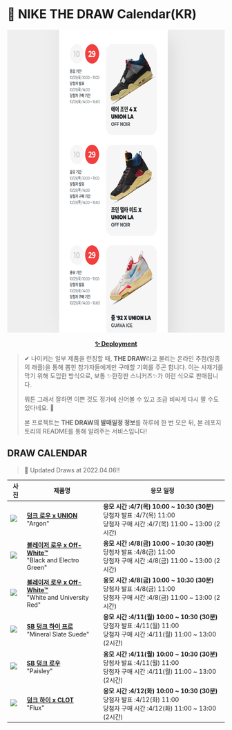 # 👟 NIKE THE DRAW Calendar(KR)

<div align="center">
  <a href="https://junhoyeo.github.io/NIKE-THE-DRAW-Calendar/">
    <img src="./docs/images/preview.png" alt="Preview image of deployed application" height="700px" width="700px" />
  </a>
</div>

<p align="center">
  <a href="https://junhoyeo.github.io/NIKE-THE-DRAW-Calendar/">
    <strong>✨ Deployment</strong>
  </a>
</p>

> ✔ 나이키는 일부 제품을 런칭할 때, **THE DRAW**라고 불리는 온라인 추첨(일종의 래플)을 통해 뽑힌 참가자들에게만 구매할 기회를 주곤 합니다. 이는 사재기를 막기 위해 도입한 방식으로, 보통 ✨한정판 스니커즈✨가 이런 식으로 판매됩니다.
>
> 뭐튼 그래서 잘하면 이쁜 것도 정가에 신어볼 수 있고 조금 비싸게 다시 팔 수도 있다네요. 🤭
>
> 본 프로젝트는 **THE DRAW의 발매일정 정보**를 하루에 한 번 모은 뒤, 본 레포지토리의 README를 통해 알려주는 서비스입니다!

## DRAW CALENDAR

<!-- DRAW CALENDAR: START -->

> 👟 Updated Draws at 2022.04.06‼️

| 사진 | 제품명 | 응모 일정 |
| --- | ---- | ------- |
| <img src="https://static-breeze.nike.co.kr/kr/ko_kr/cmsstatic/product/DJ9649-400/78ef2fcf-cf4a-4caa-be11-5362c5a9dd15_primary.jpg?snkrBrowse" width="256" /> | <a href="https://www.nike.com/kr/launch/t/men/fw/nike-sportswear/DJ9649-400/ndub37/nike-dunk-low-u"><strong>덩크 로우 x UNION</strong><br /></a> "Argon" | <strong>응모 시간 :4/7(목) 10:00 ~ 10:30 (30분)</strong><br />당첨자 발표 :4/7(목) 11:00<br />당첨자 구매 시간 :4/7(목) 11:00 ~ 13:00 (2시간) |
| <img src="https://static-breeze.nike.co.kr/kr/ko_kr/cmsstatic/product/DH7863-001/1195bf2f-c526-4ca9-9f1b-b2470a49d00e_primary.jpg?snkrBrowse" width="256" /> | <a href="https://www.nike.com/kr/launch/t/men/fw/nike-sportswear/DH7863-001/wdnd49/blazer-low-77-ow"><strong>블레이저 로우 x Off-White™️</strong><br /></a> "Black and Electro Green" | <strong>응모 시간 :4/8(금) 10:00 ~ 10:30 (30분)</strong><br />당첨자 발표 :4/8(금) 11:00<br />당첨자 구매 시간 :4/8(금) 11:00 ~ 13:00 (2시간) |
| <img src="https://static-breeze.nike.co.kr/kr/ko_kr/cmsstatic/product/DH7863-100/2bee02ea-a317-4b5e-8f4d-e2db3131efe5_primary.jpg?snkrBrowse" width="256" /> | <a href="https://www.nike.com/kr/launch/t/men/fw/nike-sportswear/DH7863-100/bqhf77/blazer-low-77-ow"><strong>블레이저 로우 x Off-White™️</strong><br /></a> "White and University Red" | <strong>응모 시간 :4/8(금) 10:00 ~ 10:30 (30분)</strong><br />당첨자 발표 :4/8(금) 11:00<br />당첨자 구매 시간 :4/8(금) 11:00 ~ 13:00 (2시간) |
| <img src="https://static-breeze.nike.co.kr/kr/ko_kr/cmsstatic/product/DQ3757-300/3e051aff-e06f-4d2b-bf58-e44c038c9f48_primary.jpg?snkrBrowse" width="256" /> | <a href="https://www.nike.com/kr/launch/t/adult-unisex/fw/action-outdoor/DQ3757-300/xdgd88/nike-sb-dunk-high-pro"><strong>SB 덩크 하이 프로</strong><br /></a> "Mineral Slate Suede" | <strong>응모 시간 :4/11(월) 10:00 ~ 10:30 (30분)</strong><br />당첨자 발표 :4/11(월) 11:00<br />당첨자 구매 시간 :4/11(월) 11:00 ~ 13:00 (2시간) |
| <img src="https://static-breeze.nike.co.kr/kr/ko_kr/cmsstatic/product/DH7534-200/ce73bd16-7591-4443-aeb4-fbfdfe491ee3_primary.jpg?snkrBrowse" width="256" /> | <a href="https://www.nike.com/kr/launch/t/adult-unisex/fw/action-outdoor/DH7534-200/bmyf96/nike-sb-dunk-low-pro-prm"><strong>SB 덩크 로우</strong><br /></a> "Paisley" | <strong>응모 시간 :4/11(월) 10:00 ~ 10:30 (30분)</strong><br />당첨자 발표 :4/11(월) 11:00<br />당첨자 구매 시간 :4/11(월) 11:00 ~ 13:00 (2시간) |
| <img src="https://static-breeze.nike.co.kr/kr/ko_kr/cmsstatic/product/DH4444-900/407c53b8-cb22-4fba-8998-4bae2b81b527_primary.jpg?snkrBrowse" width="256" /> | <a href="https://www.nike.com/kr/launch/t/men/fw/nike-sportswear/DH4444-900/raou15/nike-dunk-hi-c"><strong>덩크 하이 x CLOT</strong><br /></a> "Flux" | <strong>응모 시간 :4/12(화) 10:00 ~ 10:30 (30분)</strong><br />당첨자 발표 :4/12(화) 11:00<br />당첨자 구매 시간 :4/12(화) 11:00 ~ 13:00 (2시간) |

<!-- DRAW CALENDAR: END -->
